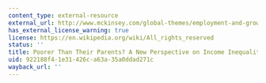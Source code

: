 ```yaml
---
content_type: external-resource
external_url: http://www.mckinsey.com/global-themes/employment-and-growth/poorer-than-their-parents-a-new-perspective-on-income-inequality
has_external_license_warning: true
license: https://en.wikipedia.org/wiki/All_rights_reserved
status: ''
title: Poorer Than Their Parents? A New Perspective on Income Inequality
uid: 922188f4-1e31-426c-a63a-35a0ddad271c
wayback_url: ''
---
```

